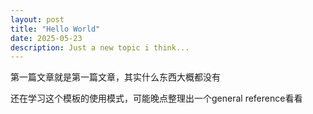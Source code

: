 ```yaml
---
layout: post
title: "Hello World"
date: 2025-05-23
description: Just a new topic i think...
---
```


第一篇文章就是第一篇文章，其实什么东西大概都没有

还在学习这个模板的使用模式，可能晚点整理出一个general reference看看